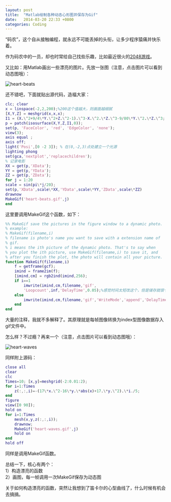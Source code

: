```yaml
---
layout: post
title:  "Matlab绘制各种动态心形图并保存为Gif"
date:   2014-03-20 22:33 +0800
categories: Coding
---
```



“码农”，这个自从接触编程，就永远不可能丢掉的头衔，让多少程序猿痛并快乐着。

作为码农中的一员，却也时常给自己找些乐趣，比如最近很火的[2048游戏](http://gabrielecirulli.github.io/2048/)。

又比如：用Matlab画出一些漂亮的图片。先放一张图（注意，点击图片可以看到动态图哦）：

![heart-beats](http://cdn.mirsking.com/tools_configuration/heart-beats.gif)

还不错吧，下面就贴出源代码，造福大家：

```matlab
clc; clear  
x = linspace(-2,2,200);%200这个值越大，则画面越细腻  
[X,Y,Z] = meshgrid(x,x,x);  
I1 = (X.\^2+9/4\*Y.\^2+Z.\^2-1).\^3-X.\^2.\*Z.\^3-9/80\*Y.\^2.\*Z.\^3;  
p = patch(isosurface(X,Y,Z,I1,0));  
set(p, 'FaceColor', 'red', 'EdgeColor', 'none');  
view(3);  
axis equal ;  
axis off;  
light('Posi',[0 -2 3]); % 在(0,-2,3)点处建立一个光源  
lighting phong  
set(gca,'nextplot','replacechildren');  
% 记录电影  
XX = get(p,'XData');  
YY = get(p,'YData');  
ZZ = get(p,'ZData');  
for j = 1:20  
scale = sin(pi\*j/20);  
set(p,'XData',scale\*XX,'YData',scale\*YY,'ZData',scale\*ZZ)  
drawnow  
MakeGif('heart-beats.gif',j)  
end  
```

这里要调用MakeGif这个函数，如下：

```matlab
%% MakeGif save the pictures in the figure window to a dynamic photo.  
% example:  
% MakeGif(filename,i)  
% filename is photo's name you want to save with a extension name of  
% gif.  
% i means the ith picture of the dynamic photo. That's to say when  
% you plot the ith picture, use MakeGif(filename,i) to save it, and  
% after you finish the plot, the photo will contain all your picture.  
function MakeGif(filename,i)  
	f = getframe(gcf);  
	imind = frame2im(f);  
	[imind,cm] = rgb2ind(imind,256);  
	if i==1  
		imwrite(imind,cm,filename,'gif',
		'Loopcount',inf,'DelayTime',0.05);%感觉时间太短改这个，但是储存就很卡  
	else  
		imwrite(imind,cm,filename,'gif','WriteMode','append','DelayTime',0.1);%感觉时间太短改这个，但是储存就很卡  
	end  
end  
```

大量的注释，我就不多解释了。其原理就是每帧图像转换为index型图像数据存入gif文件中。

怎么样？不过瘾？再来一个（注意，点击图片可以看到动态图哦）：  

![heart-waves](http://cdn.mirsking.com/tools_configuration/heart-waves.gif)

同样附上源码：  

```matlab 
close all  
clear  
clc  
Times=10; [x,y]=meshgrid(-2:0.01:2);  
for i=1:Times  
	z(:,:,i)=-(17\*x.\^2-16\*y.\*abs(x)+17.\*y.\^2).\*i./5;  
end  
figure  
view([0 90]);  
hold on  
for i=1:Times  
	mesh(x,y,z(:,:,i));  
	drawnow;  
	MakeGif('heart-waves.gif',j)  
	hold on  
end  
hold off  
```

同样是调用MakeGif函数。

总结一下，核心有两个：  
1）构造漂亮的函数  
2）画图，每一帧调用一次MakeGif保存为动态图  

关于如何构造漂亮的函数，突然让我想到了笛卡尔的心型曲线了，什么时候有机会去搞搞。
